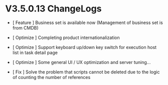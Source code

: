 # V3.5.0.13 ChangeLogs



- [ Feature ] Business set is available now (Management of business set is from CMDB)


- [ Optimize ] Completing product internationalization
- [ Optimize ] Support keyboard up/down key switch for execution host list in task detail page
- [ Optimize ] Some general UI / UX optimization and server tuning...


- [ Fix ] Solve the problem that scripts cannot be deleted due to the logic of counting the number of references